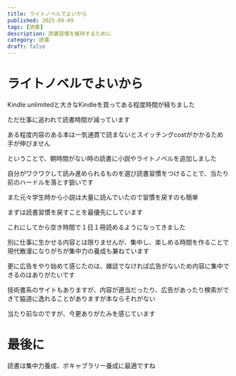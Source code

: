 ```yaml
---
title: ライトノベルでよいから
published: 2025-09-09
tags: [読書]
description: 読書習慣を維持するために
category: 読書
draft: false
---
```

# ライトノベルでよいから

Kindle unlimitedと大きなKindleを買ってある程度時間が経ちました

ただ仕事に追われて読書時間が減っています

ある程度内容のある本は一気通貫で読まないとスイッチングcostがかかるため手が伸びません

ということで、朝時間がない時の読書に小説やライトノベルを追加しました

自分がワクワクして読み進められるものを選び読書習慣をつけることで、当たり前のハードルを落とす狙いです

また元々学生時から小説は大量に読んでいたので習慣を戻すのも簡単

まずは読書習慣を戻すことを最優先にしています

これにしてから空き時間で１日１冊読めるようになってきました

別に仕事に生かせる内容とは限りませんが、集中し、楽しめる時間を作ることで現代散漫になりがちが集中力の養成も兼ねています

更に広告をやり始めて感じたのは、雑誌でなければ広告がないため内容に集中できるのはありがたいです

技術書系のサイトもありますが、内容が適当だったり、広告があったり検索ができて脇道に逸れることがありますが本ならそれがない

当たり前なのですが、今更ありがたみを感じています

# 最後に

読書は集中力養成、ボキャブラリー養成に最適ですね
